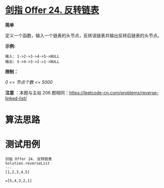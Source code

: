 # [剑指 Offer 24. 反转链表][cnTitle]

**简单**

定义一个函数，输入一个链表的头节点，反转该链表并输出反转后链表的头节点。



**示例:** 

```
输入: 1->2->3->4->5->NULL
输出: 5->4->3->2->1->NULL
```



**限制：** 

 *0 <= 节点个数 <= 5000* 



**注意** ：本题与主站 206 题相同：https://leetcode-cn.com/problems/reverse-linked-list/




# 算法思路

# 测试用例
```
剑指 Offer 24. 反转链表
Solution.reverseList
---
[1,2,3,4,5]

=[5,4,3,2,1]
```

[cnTitle]: https://leetcode-cn.com/problems/fan-zhuan-lian-biao-lcof/
